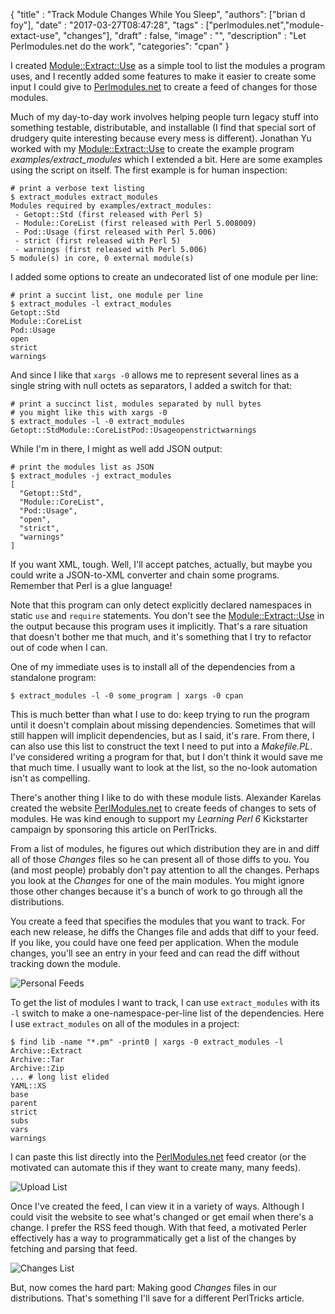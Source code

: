   {
    "title"  : "Track Module Changes While You Sleep",
    "authors": ["brian d foy"],
    "date"   : "2017-03-27T08:47:28",
    "tags"   : ["perlmodules.net","module-extact-use", "changes"],
    "draft"  : false,
    "image"  : "",
    "description" : "Let Perlmodules.net do the work",
    "categories": "cpan"
  }

I created [Module::Extract::Use](https://www.metacpan.org/module/Module::Extract::Use) as a simple tool to list the modules a program uses, and I recently added some features to make it easier to create some input I could give to [Perlmodules.net](https://www.perlmodules.net) to create a feed of changes for those modules.

Much of my day-to-day work involves helping people turn legacy stuff into something testable, distributable, and installable (I find that special sort of drudgery quite interesting because every mess is different).  Jonathan Yu worked with my [Module::Extract::Use](https://www.metacpan.org/module/Module::Extract::Use) to create the example program <i>examples/extract_modules</i> which I extended a bit. Here are some examples using the script on itself. The first example is for human inspection:

    # print a verbose text listing
    $ extract_modules extract_modules
    Modules required by examples/extract_modules:
     - Getopt::Std (first released with Perl 5)
     - Module::CoreList (first released with Perl 5.008009)
     - Pod::Usage (first released with Perl 5.006)
     - strict (first released with Perl 5)
     - warnings (first released with Perl 5.006)
    5 module(s) in core, 0 external module(s)

I added some options to create an undecorated list of one module per line:

    # print a succint list, one module per line
    $ extract_modules -l extract_modules
    Getopt::Std
    Module::CoreList
    Pod::Usage
    open
    strict
    warnings

And since I like that `xargs -0` allows me to represent several lines as a single string with null octets as separators, I added a switch for that:

    # print a succinct list, modules separated by null bytes
    # you might like this with xargs -0
    $ extract_modules -l -0 extract_modules
    Getopt::StdModule::CoreListPod::Usageopenstrictwarnings

While I'm in there, I might as well add JSON output:

    # print the modules list as JSON
    $ extract_modules -j extract_modules
    [
      "Getopt::Std",
      "Module::CoreList",
      "Pod::Usage",
      "open",
      "strict",
      "warnings"
    ]

If you want XML, tough. Well, I'll accept patches, actually, but maybe you could write a JSON-to-XML converter and chain some programs. Remember that Perl is a glue language!

Note that this program can only detect explicitly declared namespaces in static `use` and `require` statements. You don't see the [Module::Extract::Use](https://www.metacpan.org/module/Module::Extract::Use) in the output because this program uses it implicitly. That's a rare situation that doesn't bother me that much, and it's something that I try to refactor out of code when I can.

One of my immediate uses is to install all of the dependencies from a standalone program:

    $ extract_modules -l -0 some_program | xargs -0 cpan

This is much better than what I use to do: keep trying to run the program until it doesn't complain about missing dependencies. Sometimes that will still happen will implicit dependencies, but as I said, it's rare. From there, I can also use this list to construct the text I need to put into a _Makefile.PL_. I've considered writing a program for that, but I don't think it would save me that much time. I usually want to look at the list, so the no-look automation isn't as compelling.

There's another thing I like to do with these module lists. Alexander Karelas created the website [PerlModules.net](https://www.perlmodules.net) to create feeds of changes to sets of modules. He was kind enough to support my _Learning Perl 6_ Kickstarter campaign by sponsoring this article on PerlTricks.

From a list of modules, he figures out which distribution they are in and diff all of those _Changes_ files so he can present all of those diffs to you. You (and most people) probably don't pay attention to all the changes. Perhaps you look at the _Changes_ for one of the main modules. You might ignore those other changes because it's a bunch of work to go through all the distributions.

You create a feed that specifies the modules that you want to track. For each new release, he diffs the Changes file and adds that diff to your feed. If you like, you could have one feed per application. When the module changes, you'll see an entry in your feed and can read the diff without tracking down the module.

![Personal Feeds](/images/perlmodules-net/personal-feeds.png)

To get the list of modules I want to track, I can use `extract_modules` with its `-l` switch to make a one-namespace-per-line list of the dependencies. Here I use `extract_modules` on all of the modules in a project:

    $ find lib -name "*.pm" -print0 | xargs -0 extract_modules -l
    Archive::Extract
    Archive::Tar
    Archive::Zip
    ... # long list elided
    YAML::XS
    base
    parent
    strict
    subs
    vars
    warnings

I can paste this list directly into the [PerlModules.net](https://www.perlmodules.net) feed creator (or the motivated can automate this if they want to create many, many feeds).

![Upload List](/images/perlmodules-net/upload-list.png)

Once I've created the feed, I can view it in a variety of ways. Although I could visit the website to see what's changed or get email when there's a change. I prefer the RSS feed though. With that feed, a motivated Perler effectively has a way to programmatically get a list of the changes by fetching and parsing that feed.

![Changes List](/images/perlmodules-net/changes-list.png)

But, now comes the hard part: Making good _Changes_ files in our distributions. That's something I'll save for a different PerlTricks article.
